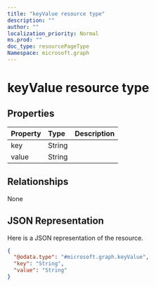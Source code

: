 ```yaml
---
title: "keyValue resource type"
description: ""
author: ""
localization_priority: Normal
ms.prod: ""
doc_type: resourcePageType
Namespace: microsoft.graph
---
```



# keyValue resource type



## Properties
|Property|Type|Description|
|:---|:---|:---|
|key|String||
|value|String||

## Relationships
None

## JSON Representation
Here is a JSON representation of the resource.
<!-- {
  "blockType": "resource",
  "@odata.type": "microsoft.graph.keyValue"
}
-->
``` json
{
  "@odata.type": "#microsoft.graph.keyValue",
  "key": "String",
  "value": "String"
}
```

